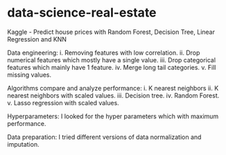 # data-science-real-estate
Kaggle - Predict house prices with Random Forest, Decision Tree, Linear Regression and KNN

Data engineering:
i.   Removing features with low correlation.
ii.  Drop numerical features which mostly have a single value.
iii. Drop categorical features which mainly have 1 feature.
iv.  Merge long tail categories.
v.   Fill missing values.

Algorithms compare and analyze performance: 
i.   K nearest neighbors
ii.  K nearest neighbors with scaled values.
iii. Decision tree.
iv.	 Random Forest.
v.	 Lasso regression with scaled values.

Hyperparameters:
I looked for the hyper parameters which with maximum performance.

Data preparation:
I tried different versions of data normalization and imputation.
